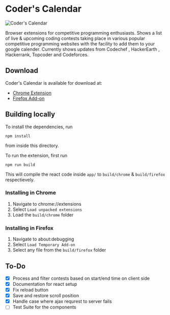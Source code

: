 # Coder's Calendar
![Coder's Calendar](http://i.imgur.com/PK58rhe.png)  
  
Browser extensions for competitive programming enthusiasts.
Shows a list of live & upcoming coding contests taking place in various popular competitive programming websites with the facility to add them to your google calender.
Currently shows updates from Codechef , HackerEarth , Hackerrank, Topcoder and Codeforces.

  
  
## Download  
Coder's Calendar is  available for download at:
- [Chrome Extension](https://chrome.google.com/webstore/detail/coders-calendar/bageaffklfkikjigoclfgengklfnidll)
- [Firefox Add-on](https://addons.mozilla.org/en-US/firefox/addon/coder-calendar/)  

## Building locally
To install the dependencies, run
``` 
npm install 
```
from inside this directory.  
  
To run the extension, first run
```
npm run build
```
This will compile the react code inside `app/` to `build/chrome` & `build/firefox` respectievely.

### Installing in Chrome
 1. Navigate to chrome://extensions
 2. Select `Load unpacked extensions`
 3. Load the `build/chrome` folder


### Installing in Firefox
 1. Navigate to about:debugging
 2. Select `Load Temporary Add-on`
 3. Select any file from the `build/firefox` folder


## To-Do
 - [x] Process and filter contests based on start/end time on client side
 - [x] Documentation for react setup
 - [x] Fix reload button
 - [x] Save and restore scroll position
 - [x] Handle case where ajax requrest to server fails
 - [ ] Test Suite for the components
